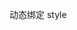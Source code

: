 动态绑定 style

<template name="home">
	<view>
		<cu-custom bgColor="bg-blue" :isBack="false"><block slot="content">首页</block></cu-custom>
		<view class="flex bg-img bg-mask flex-direction " style="background-image: url('https://ossweb-img.qq.com/images/lol/web201310/skin/big10006.jpg');height: 60vh;">
			<!-- 图片中的字 -->
			<view class="Top flex text-white align-center justify-center" @tap="video">
				<view class="flex flex-direction ">
					<view class="text-align flex padding-xs text-sl text-bold justify-center">
						澳通接送机
					</view>
					<view class=" flex  padding-xs text-sm solid-bottom solid-top justify-center">
						境外华人司导·开车带你游世界
					</view>
					<view class="flex padding-xs text-sm justify-center ">
						AOTONG
					</view>
					<view class="flex padding-xs text-sm justify-center margin-top-xs text-gray">
						视频介绍 >>
					</view>
				</view>
			</view>
			
			<!-- 底下两个模块 -->
			<view class="Bottom grid col-2 text-white ">
				<view class="flex flex-direction text-white align-center justify-center shadow-blur" @click="toPickup">
					<i class='iconfont'>&#xe669; </i>
					<text>接送机</text>
				</view>
				<view class="flex flex-direction text-white align-center justify-center shadow-blur" @click="toReserve" >
					<uni-icons class="iconfont">&#xe6fe;</uni-icons>
					<text>境外约车</text>
				</view>
			</view>
			
			<!-- 底下四个模块 -->
			<view class="bg-white padding intro" >
				<view class="grid margin-bottom text-center col-2"   >
					<view class="padding" v-for="(item,idx) in Info" :style="block(idx)" >
						<text>{{item.title}}</text>
					</view>
				</view>
			</view>
		</view>
	</view>
</template>

<script>
	var _self = this
	export default {
		data() {
		return {
				PageCur: 'basics',
				Info: [{
						title:"一价全包",
						sub: ["无隐形消费","价格透明，拒绝隐形消费","安全快捷支付","使用微信支付，省去您兑换货币和计算汇率的繁琐过程"]},
						{
						title:	"视频引导",
						sub:["国内机场","国际机场"],
						},
						{
						title:"华人司机",
						sub:["确保司机服务质量",
						"全华人司机团队，降低沟通成本，确保与您的沟通顺畅",
						"对司机违规行为的严肃处罚",
						"违规频繁的司机，澳通接送机将会与其解除合作"]
						},
						{
						title:"服务保障",
						sub:["先行赔付保障服务质量",
						"若服务行程中，因平台或司导问题，未按照之前规则进行服务或服务质量不佳(诸如司机迟到，以及过程中发生纠纷等)引发的投诉，客服会第一时间介入进行解决，核实情况后，会给予您相应赔偿",
						"客服保障",
						"澳通接送机客服团队7×24小时无休，您可以通过在线客服、电话或微信联系我们，即时解决问题"]	
						},
					]
			}
		},
		filters:{
			idxStyleFilter(idx){
				
				return {  backgroundColor: red}
				// let style =""
				// if(idx<=1){
				// 	style += "border-bottom: solid 1px red;"
				// }
				// if(idx%2==1){
				// 	style += "border-left: solid 1px red;"
				// }
				// return style
			}
		},
		computed:{
			block(idx){
				return {
					 backgroundColor: red
				}
			}
		},
		mounted(){
			console.log(this.$refs.block)
		},
		methods: {
			NavChange: function(e) {
				this.PageCur = e.currentTarget.dataset.cur
			},
			toPickup: function() {
				uni.navigateTo({
					url: '/pages/jiesong/jiesong',
					success: res => {},
					fail: () => {},
					complete: () => {}
				});
			},
			toReserve: function() {
				uni.navigateTo({
					url: '/pages/yuding/yuding',
					success: res => {},
					fail: () => {},
					complete: () => {}
				});
			},
			video: function() {
				uni.navigateTo({
					url: '/pages/video/video',
					success: res => {},
					fail: () => {},
					complete: () => {}
				});
			},
			toLogin: function(e) {
				var t = this;
				uni.login({
				  provider: 'weixin',
				  success: function (loginRes) {
					// 获取用户信息
					uni.getUserInfo({
					  provider: 'weixin',
					  success: function (infoRes) {
						 uni.request({
							url: 'https://aotongjsj.cn/api/login', 
							data: {
								userInfo: infoRes.userInfo,
								code: loginRes.code
							},
							method : 'POST',
							success: (res) => {
								console.log(res.data.data)
								uni.setStorageSync('wx_user', res.data.data);
							},
							fail: (res) => {
								console.log(res)
								
							}
						});
					  }
					});
				  }
				});
			},
		},
		onLoad(option) {
			let _self = this;
			
			this.toLogin();
			
			uni.showShareMenu();
		},
	}
</script>

<style scoped lang="scss">
	.solid-bottom::after {
		border-bottom: 1upx  #FFFFFF solid ;
	}
	.solid-top::after {
		border-top: 1upx #FFFFFF solid ;
	}
	.Bottom{
		flex-grow: 1;
	}
	.Top{
		flex-grow: 3;
		
	}
	// .shadow-blur-actived{
	// 	background: hsla(0,0%,100%,.3);
	// }
	.shadow-blur{
		position: relative; 
		background: hsla(0,0%,100%,.3);
	}
	.text-align{
		text-align: justify;
	}
	.intro{
		display: flex;
		
	}



</style>
